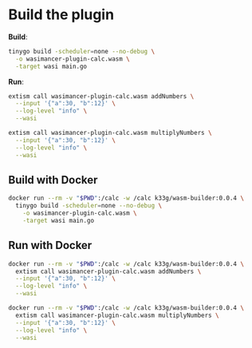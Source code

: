 # Build the plugin

**Build**:
```bash
tinygo build -scheduler=none --no-debug \
  -o wasimancer-plugin-calc.wasm \
  -target wasi main.go
```

**Run**:
```bash
extism call wasimancer-plugin-calc.wasm addNumbers \
  --input '{"a":30, "b":12}' \
  --log-level "info" \
  --wasi
```

```bash
extism call wasimancer-plugin-calc.wasm multiplyNumbers \
  --input '{"a":30, "b":12}' \
  --log-level "info" \
  --wasi
```

## Build with Docker

```bash
docker run --rm -v "$PWD":/calc -w /calc k33g/wasm-builder:0.0.4 \
  tinygo build -scheduler=none --no-debug \
    -o wasimancer-plugin-calc.wasm \
    -target wasi main.go
```

## Run with Docker

```bash
docker run --rm -v "$PWD":/calc -w /calc k33g/wasm-builder:0.0.4 \
  extism call wasimancer-plugin-calc.wasm addNumbers \
  --input '{"a":30, "b":12}' \
  --log-level "info" \
  --wasi
```

```bash
docker run --rm -v "$PWD":/calc -w /calc k33g/wasm-builder:0.0.4 \
  extism call wasimancer-plugin-calc.wasm multiplyNumbers \
  --input '{"a":30, "b":12}' \
  --log-level "info" \
  --wasi
```